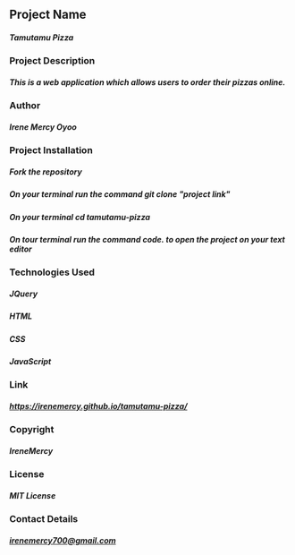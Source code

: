 ##  Project Name
##### Tamutamu Pizza

### Project Description
##### This is a web application which allows users to order their pizzas online.

### Author
##### Irene Mercy Oyoo

### Project Installation
##### Fork the repository
##### On your terminal run the command git clone "project link"
##### On your terminal  cd tamutamu-pizza
##### On tour terminal run the command code. to open the project on your text editor


### Technologies Used
##### JQuery
##### HTML
##### CSS
##### JavaScript

### Link
##### https://irenemercy.github.io/tamutamu-pizza/

### Copyright
##### IreneMercy

### License
##### MIT License

### Contact Details
##### irenemercy700@gmail.com
